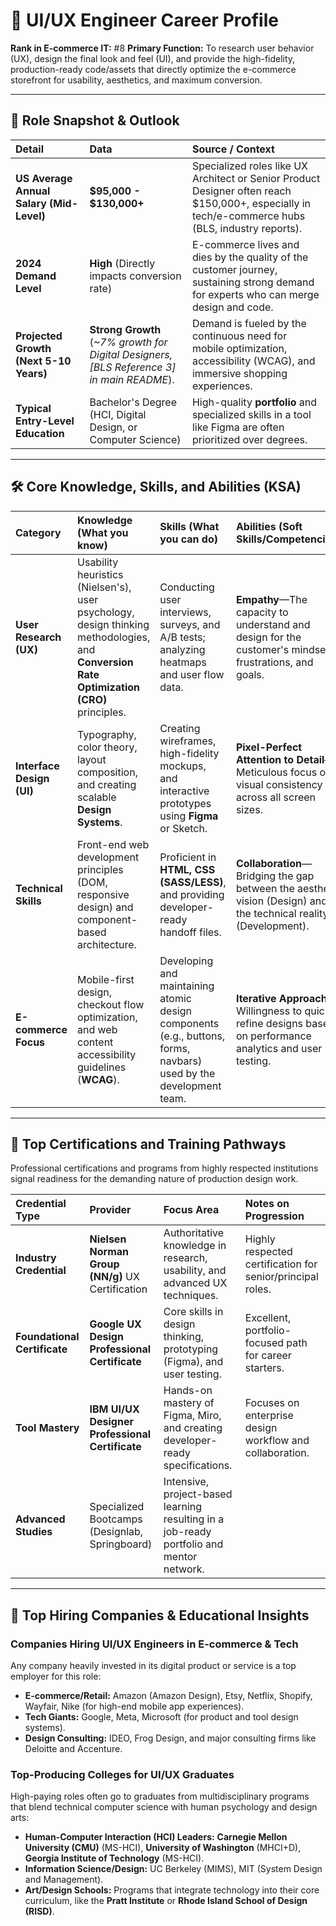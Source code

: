 # 🎨 UI/UX Engineer Career Profile

**Rank in E-commerce IT:** #8
**Primary Function:** To research user behavior (UX), design the final look and feel (UI), and provide the high-fidelity, production-ready code/assets that directly optimize the e-commerce storefront for usability, aesthetics, and maximum conversion.

---

## 💼 Role Snapshot & Outlook

| Detail | Data | Source / Context |
| :--- | :--- | :--- |
| **US Average Annual Salary (Mid-Level)** | **$95,000 - $130,000+** | Specialized roles like UX Architect or Senior Product Designer often reach $150,000+, especially in tech/e-commerce hubs (BLS, industry reports). |
| **2024 Demand Level** | **High** (Directly impacts conversion rate) | E-commerce lives and dies by the quality of the customer journey, sustaining strong demand for experts who can merge design and code. |
| **Projected Growth (Next 5-10 Years)** | **Strong Growth** (*~7% growth for Digital Designers, [BLS Reference 3] in main README*). | Demand is fueled by the continuous need for mobile optimization, accessibility (WCAG), and immersive shopping experiences. |
| **Typical Entry-Level Education** | Bachelor's Degree (HCI, Digital Design, or Computer Science) | High-quality **portfolio** and specialized skills in a tool like Figma are often prioritized over degrees. |

---

## 🛠️ Core Knowledge, Skills, and Abilities (KSA)

| Category | Knowledge (What you know) | Skills (What you can do) | Abilities (Soft Skills/Competencies) |
| :--- | :--- | :--- | :--- |
| **User Research (UX)** | Usability heuristics (Nielsen's), user psychology, design thinking methodologies, and **Conversion Rate Optimization (CRO)** principles. | Conducting user interviews, surveys, and A/B tests; analyzing heatmaps and user flow data. | **Empathy**—The capacity to understand and design for the customer's mindset, frustrations, and goals. |
| **Interface Design (UI)** | Typography, color theory, layout composition, and creating scalable **Design Systems**. | Creating wireframes, high-fidelity mockups, and interactive prototypes using **Figma** or Sketch. | **Pixel-Perfect Attention to Detail**—Meticulous focus on visual consistency across all screen sizes. |
| **Technical Skills** | Front-end web development principles (DOM, responsive design) and component-based architecture. | Proficient in **HTML, CSS (SASS/LESS)**, and providing developer-ready handoff files. | **Collaboration**—Bridging the gap between the aesthetic vision (Design) and the technical reality (Development). |
| **E-commerce Focus** | Mobile-first design, checkout flow optimization, and web content accessibility guidelines (**WCAG**). | Developing and maintaining atomic design components (e.g., buttons, forms, navbars) used by the development team. | **Iterative Approach**—Willingness to quickly refine designs based on performance analytics and user testing. |

---

## 🏅 Top Certifications and Training Pathways

Professional certifications and programs from highly respected institutions signal readiness for the demanding nature of production design work.

| Credential Type | Provider | Focus Area | Notes on Progression |
| :--- | :--- | :--- | :--- |
| **Industry Credential** | **Nielsen Norman Group (NN/g)** UX Certification | Authoritative knowledge in research, usability, and advanced UX techniques. | Highly respected certification for senior/principal roles. |
| **Foundational Certificate** | **Google UX Design Professional Certificate** | Core skills in design thinking, prototyping (Figma), and user testing. | Excellent, portfolio-focused path for career starters. |
| **Tool Mastery** | **IBM UI/UX Designer Professional Certificate** | Hands-on mastery of Figma, Miro, and creating developer-ready specifications. | Focuses on enterprise design workflow and collaboration. |
| **Advanced Studies** | Specialized Bootcamps (Designlab, Springboard) | Intensive, project-based learning resulting in a job-ready portfolio and mentor network. |

---

## 🏢 Top Hiring Companies & Educational Insights

### Companies Hiring UI/UX Engineers in E-commerce & Tech

Any company heavily invested in its digital product or service is a top employer for this role:

* **E-commerce/Retail:** Amazon (Amazon Design), Etsy, Netflix, Shopify, Wayfair, Nike (for high-end mobile app experiences).
* **Tech Giants:** Google, Meta, Microsoft (for product and tool design systems).
* **Design Consulting:** IDEO, Frog Design, and major consulting firms like Deloitte and Accenture.

### Top-Producing Colleges for UI/UX Graduates

High-paying roles often go to graduates from multidisciplinary programs that blend technical computer science with human psychology and design arts:

* **Human-Computer Interaction (HCI) Leaders:** **Carnegie Mellon University (CMU)** (MS-HCI), **University of Washington** (MHCI+D), **Georgia Institute of Technology** (MS-HCI).
* **Information Science/Design:** UC Berkeley (MIMS), MIT (System Design and Management).
* **Art/Design Schools:** Programs that integrate technology into their core curriculum, like the **Pratt Institute** or **Rhode Island School of Design (RISD)**.

